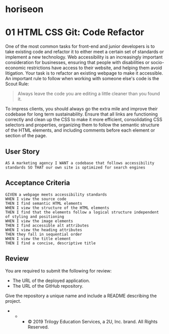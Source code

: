 # horiseon

# 01 HTML CSS Git: Code Refactor  

One of the most common tasks for front-end and junior developers is to take existing code and refactor it to either meet a certain set of standards or implement a new technology. Web accessibility is an increasingly important consideration for businesses, ensuring that people with disabilities or socio-economic restrictions have access to their website, and helping them avoid litigation.  Your task is to refactor an existing webpage to make it accessible. An important rule to follow when working with someone else's code is the Scout Rule:  

> Always leave the code you are editing a little cleaner than you found it.  

To impress clients, you should always go the extra mile and improve their codebase for long term sustainability. Ensure that all links are functioning correctly and clean up the CSS to make it more efficient, consolidating CSS selectors and properties, organizing them to follow the semantic structure of the HTML elements, and including comments before each element or section of the page.  

## User Story  

``` 
AS A marketing agency I WANT a codebase that follows accessibility standards SO THAT our own site is optimized for search engines 
```  

## Acceptance Criteria  

``` 
GIVEN a webpage meets accessibility standards  
WHEN I view the source code  
THEN I find semantic HTML elements  
WHEN I view the structure of the HTML elements  
THEN I find that the elements follow a logical structure independent of styling and positioning  
WHEN I view the image elements  
THEN I find accessible alt attributes  
WHEN I view the heading attributes  
THEN they fall in sequential order  
WHEN I view the title element  
THEN I find a concise, descriptive title 
```  

## Review  

You are required to submit the following for review:  
*  The URL of the deployed application.  
*  The URL of the GitHub repository.  

Give the repository a unique name and include a README describing the project.  

- - - © 2019 Trilogy Education Services, a 2U, Inc. brand. All Rights Reserved.

